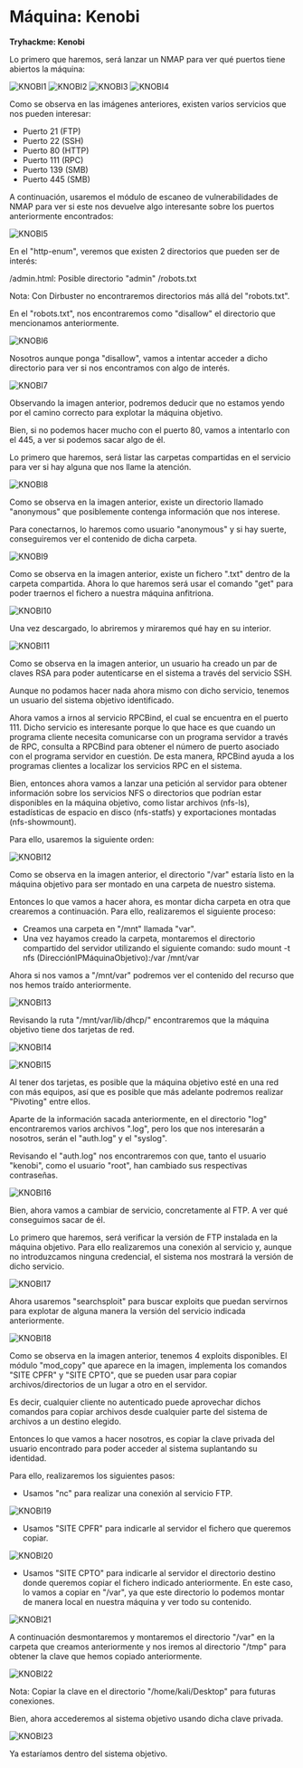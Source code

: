 # Máquina: Kenobi

**Tryhackme: Kenobi**

Lo primero que haremos, será lanzar un NMAP para ver qué puertos tiene abiertos la máquina:

![KNOBI1](https://github.com/AntonioPC94/Kenobi/blob/a9c234f800c409ab541d68e9e950e320c16804e8/img/KNOBI1.png)
![KNOBI2](https://github.com/AntonioPC94/Kenobi/blob/a9c234f800c409ab541d68e9e950e320c16804e8/img/KNOBI2.png)
![KNOBI3](https://github.com/AntonioPC94/Kenobi/blob/a9c234f800c409ab541d68e9e950e320c16804e8/img/KNOBI3.png)
![KNOBI4](https://github.com/AntonioPC94/Kenobi/blob/a9c234f800c409ab541d68e9e950e320c16804e8/img/KNOBI4.png)

Como se observa en las imágenes anteriores, existen varios servicios que nos pueden interesar:

- Puerto 21 (FTP)
- Puerto 22 (SSH)
- Puerto 80 (HTTP)
- Puerto 111 (RPC)
- Puerto 139 (SMB)
- Puerto 445 (SMB)

A continuación, usaremos el módulo de escaneo de vulnerabilidades de NMAP para ver si este nos devuelve algo interesante sobre los puertos anteriormente encontrados:

![KNOBI5](https://github.com/AntonioPC94/Kenobi/blob/a9c234f800c409ab541d68e9e950e320c16804e8/img/KNOBI5.png)

En el "http-enum", veremos que existen 2 directorios que pueden ser de interés:

/admin.html: Posible directorio "admin"
/robots.txt

Nota: Con Dirbuster no encontraremos directorios más allá del "robots.txt".

En el "robots.txt", nos encontraremos como "disallow" el directorio que mencionamos anteriormente.

![KNOBI6](https://github.com/AntonioPC94/Kenobi/blob/a9c234f800c409ab541d68e9e950e320c16804e8/img/KNOBI6.png)

Nosotros aunque ponga "disallow", vamos a intentar acceder a dicho directorio para ver si nos encontramos con algo de interés.

![KNOBI7](https://github.com/AntonioPC94/Kenobi/blob/a9c234f800c409ab541d68e9e950e320c16804e8/img/KNOBI7.png)

Observando la imagen anterior, podremos deducir que no estamos yendo por el camino correcto para explotar la máquina objetivo.

Bien, si no podemos hacer mucho con el puerto 80, vamos a intentarlo con el 445, a ver si podemos sacar algo de él.

Lo primero que haremos, será listar las carpetas compartidas en el servicio para ver si hay alguna que nos llame la atención.

![KNOBI8](https://github.com/AntonioPC94/Kenobi/blob/a9c234f800c409ab541d68e9e950e320c16804e8/img/KNOBI8.png)

Como se observa en la imagen anterior, existe un directorio llamado "anonymous" que posiblemente contenga información que nos interese.

Para conectarnos, lo haremos como usuario "anonymous" y si hay suerte, conseguiremos ver el contenido de dicha carpeta.

![KNOBI9](https://github.com/AntonioPC94/Kenobi/blob/a9c234f800c409ab541d68e9e950e320c16804e8/img/KNOBI9.png)

Como se observa en la imagen anterior, existe un fichero ".txt" dentro de la carpeta compartida. Ahora lo que haremos será usar el comando "get" para poder traernos el fichero a nuestra máquina anfitriona.

![KNOBI10](https://github.com/AntonioPC94/Kenobi/blob/a9c234f800c409ab541d68e9e950e320c16804e8/img/KNOBI10.png)

Una vez descargado, lo abriremos y miraremos qué hay en su interior.

![KNOBI11](https://github.com/AntonioPC94/Kenobi/blob/a9c234f800c409ab541d68e9e950e320c16804e8/img/KNOBI11.png)

Como se observa en la imagen anterior, un usuario ha creado un par de claves RSA para poder autenticarse en el sistema a través del servicio SSH.

Aunque no podamos hacer nada ahora mismo con dicho servicio, tenemos un usuario del sistema objetivo identificado.

Ahora vamos a irnos al servicio RPCBind, el cual se encuentra en el puerto 111. Dicho servicio es interesante porque lo que hace es que cuando un programa cliente necesita comunicarse con un programa servidor a través de RPC, consulta a RPCBind para obtener el número de puerto asociado con el programa servidor en cuestión. De esta manera, RPCBind ayuda a los programas clientes a localizar los servicios RPC en el sistema.

Bien, entonces ahora vamos a lanzar una petición al servidor para obtener información sobre los servicios NFS o directorios que podrían estar disponibles en la máquina objetivo, como listar archivos (nfs-ls), estadísticas de espacio en disco (nfs-statfs) y exportaciones montadas (nfs-showmount).

Para ello, usaremos la siguiente orden:

![KNOBI12](https://github.com/AntonioPC94/Kenobi/blob/a9c234f800c409ab541d68e9e950e320c16804e8/img/KNOBI12.png)

Como se observa en la imagen anterior, el directorio "/var" estaría listo en la máquina objetivo para ser montado en una carpeta de nuestro sistema.

Entonces lo que vamos a hacer ahora, es montar dicha carpeta en otra que crearemos a continuación. Para ello, realizaremos el siguiente proceso:

- Creamos una carpeta en "/mnt" llamada "var".
- Una vez hayamos creado la carpeta, montaremos el directorio compartido del servidor utilizando el siguiente comando: sudo mount -t nfs (DirecciónIPMáquinaObjetivo):/var /mnt/var

Ahora si nos vamos a "/mnt/var" podremos ver el contenido del recurso que nos hemos traído anteriormente.

![KNOBI13](https://github.com/AntonioPC94/Kenobi/blob/a9c234f800c409ab541d68e9e950e320c16804e8/img/KNOBI13.png)

Revisando la ruta "/mnt/var/lib/dhcp/" encontraremos que la máquina objetivo tiene dos tarjetas de red.

![KNOBI14](https://github.com/AntonioPC94/Kenobi/blob/a9c234f800c409ab541d68e9e950e320c16804e8/img/KNOBI14.png)

![KNOBI15](https://github.com/AntonioPC94/Kenobi/blob/a9c234f800c409ab541d68e9e950e320c16804e8/img/KNOBI15.png)

Al tener dos tarjetas, es posible que la máquina objetivo esté en una red con más equipos, así que es posible que más adelante podremos realizar "Pivoting" entre ellos.

Aparte de la información sacada anteriormente, en el directorio "log" encontraremos varios archivos ".log", pero los que nos interesarán a nosotros, serán el "auth.log" y el "syslog".

Revisando el "auth.log" nos encontraremos con que, tanto el usuario "kenobi", como el usuario "root", han cambiado sus respectivas contraseñas.

![KNOBI16](https://github.com/AntonioPC94/Kenobi/blob/a9c234f800c409ab541d68e9e950e320c16804e8/img/KNOBI16.png)

Bien, ahora vamos a cambiar de servicio, concretamente al FTP. A ver qué conseguimos sacar de él.

Lo primero que haremos, será verificar la versión de FTP instalada en la máquina objetivo. Para ello realizaremos una conexión al servicio y, aunque no introduzcamos ninguna credencial, el sistema nos mostrará la versión de dicho servicio.

![KNOBI17](https://github.com/AntonioPC94/Kenobi/blob/a9c234f800c409ab541d68e9e950e320c16804e8/img/KNOBI17.png)

Ahora usaremos "searchsploit" para buscar exploits que puedan servirnos para explotar de alguna manera la versión del servicio indicada anteriormente.

![KNOBI18](https://github.com/AntonioPC94/Kenobi/blob/a9c234f800c409ab541d68e9e950e320c16804e8/img/KNOBI18.png)

Como se observa en la imagen anterior, tenemos 4 exploits disponibles. El módulo "mod_copy" que aparece en la imagen, implementa los comandos "SITE CPFR" y "SITE CPTO", que se pueden usar para copiar archivos/directorios de un lugar a otro en el servidor.

Es decir, cualquier cliente no autenticado puede aprovechar dichos comandos para copiar archivos desde cualquier parte del sistema de archivos a un destino elegido.

Entonces lo que vamos a hacer nosotros, es copiar la clave privada del usuario encontrado para poder acceder al sistema suplantando su identidad.

Para ello, realizaremos los siguientes pasos:

- Usamos "nc" para realizar una conexión al servicio FTP.

![KNOBI19](https://github.com/AntonioPC94/Kenobi/blob/a9c234f800c409ab541d68e9e950e320c16804e8/img/KNOBI19.png)

- Usamos "SITE CPFR" para indicarle al servidor el fichero que queremos copiar.

![KNOBI20](https://github.com/AntonioPC94/Kenobi/blob/a9c234f800c409ab541d68e9e950e320c16804e8/img/KNOBI20.png)

-  Usamos "SITE CPTO" para indicarle al servidor el directorio destino donde queremos copiar el fichero indicado anteriormente. En este caso, lo vamos a copiar en "/var", ya que este directorio lo podemos montar de manera local en nuestra máquina y ver todo su contenido.

![KNOBI21](https://github.com/AntonioPC94/Kenobi/blob/a9c234f800c409ab541d68e9e950e320c16804e8/img/KNOBI21.png)

A continuación desmontaremos y montaremos el directorio "/var" en la carpeta que creamos anteriormente y nos iremos al directorio "/tmp" para obtener la clave que hemos copiado anteriormente.

![KNOBI22](https://github.com/AntonioPC94/Kenobi/blob/a9c234f800c409ab541d68e9e950e320c16804e8/img/KNOBI22.png)

Nota: Copiar la clave en el directorio "/home/kali/Desktop" para futuras conexiones.

Bien, ahora accederemos al sistema objetivo usando dicha clave privada.

![KNOBI23](https://github.com/AntonioPC94/Kenobi/blob/a9c234f800c409ab541d68e9e950e320c16804e8/img/KNOBI23.png)

Ya estaríamos dentro del sistema objetivo.





